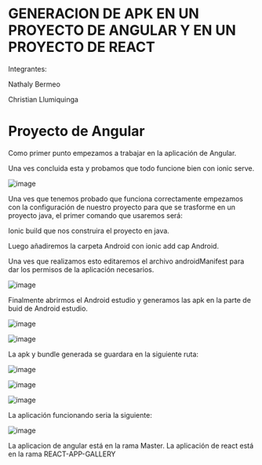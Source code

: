 # GENERACION DE APK EN UN PROYECTO DE ANGULAR Y EN UN PROYECTO DE REACT

Integrantes:

Nathaly Bermeo

Christian Llumiquinga

# Proyecto de Angular

Como primer punto empezamos a trabajar en la aplicación de Angular.

Una ves concluida esta y probamos que todo funcione bien con ionic serve.

![image](https://user-images.githubusercontent.com/56648687/147866013-ff293af6-2a4f-4110-a9dd-66ac9e65069b.png)

 
Una ves que tenemos probado que funciona correctamente empezamos con la configuración de nuestro proyecto para que se trasforme en un proyecto java, el primer comando que usaremos será:

Ionic build que nos construira el proyecto en java.

Luego añadiremos la carpeta Android con ionic add cap Android.

Una ves que realizamos esto editaremos el archivo androidManifest para dar los permisos de la aplicación necesarios.

![image](https://user-images.githubusercontent.com/56648687/147866014-2018e45f-d4d2-4325-9ac4-2e95575092fb.png)


 
Finalmente abrirmos el Android estudio y generamos las apk en la parte de buid de Android estudio.

![image](https://user-images.githubusercontent.com/56648687/147866024-0bc3a59a-1445-48aa-b589-29c3f2435496.png)

![image](https://user-images.githubusercontent.com/66235614/147896633-114677f1-e22f-4b96-a6b4-efe6524c1171.png)

 
La apk y bundle generada se guardara en la siguiente ruta:

![image](https://user-images.githubusercontent.com/66235614/147896712-db01220f-d0a7-4348-94c5-72b9cce467d2.png)

![image](https://user-images.githubusercontent.com/56648687/147866028-8e59cb2a-a501-4e69-a8c0-7d09b674f438.png)

![image](https://user-images.githubusercontent.com/66235614/147896726-dcfc1a2e-d172-4061-bfac-a944ecc8b077.png)

La aplicación funcionando seria la siguiente:

![image](https://user-images.githubusercontent.com/66235614/147896619-3b907944-d588-4bdd-aae3-39806b4c0734.png)




La aplicacion de angular está en la rama Master.
La aplicación de react está en la rama REACT-APP-GALLERY


